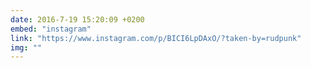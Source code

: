 ```yaml
---
date: 2016-7-19 15:20:09 +0200
embed: "instagram"
link: "https://www.instagram.com/p/BICI6LpDAxO/?taken-by=rudpunk"
img: ""
---
```

